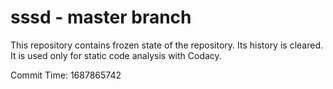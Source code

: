 # sssd - master branch

This repository contains frozen state of the repository.
Its history is cleared. It is used only for static code
analysis with Codacy.

Commit Time: 1687865742
